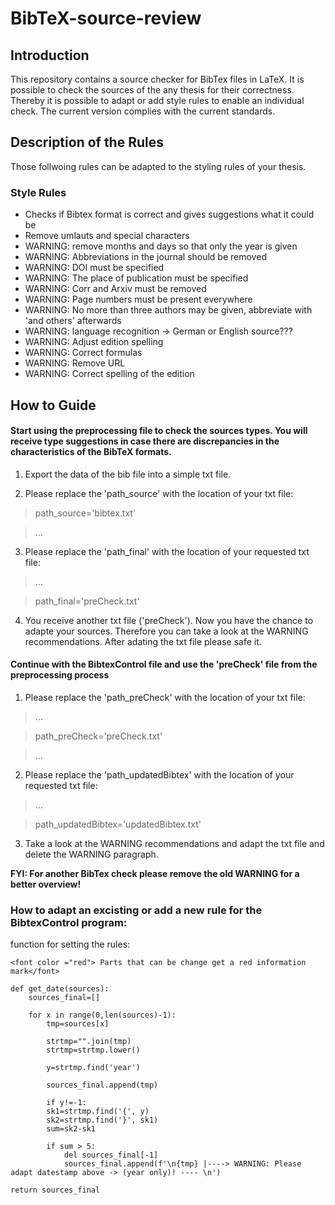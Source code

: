 # BibTeX-source-review

## Introduction

This repository contains a source checker for BibTex files in LaTeX. It is possible to check the sources of the any thesis for their correctness. Thereby it is possible to adapt or add style rules to enable an individual check. The current version complies with the current standards.

## Description of the Rules

Those follwoing rules can be adapted to the styling rules of your thesis.

### Style Rules

- Checks if Bibtex format is correct and gives suggestions what it could be
- Remove umlauts and special characters
- WARNING: remove months and days so that only the year is given
- WARNING: Abbreviations in the journal should be removed
- WARNING: DOI must be specified
- WARNING: The place of publication must be specified
- WARNING: Corr and Arxiv must be removed
- WARNING: Page numbers must be present everywhere
- WARNING: No more than three authors may be given, abbreviate with 'and others' afterwards
- WARNING: language recognition → German or English source???
- WARNING: Adjust edition spelling
- WARNING: Correct formulas
- WARNING: Remove URL
- WARNING: Correct spelling of the edition


## How to Guide

#### Start using the preprocessing file to check the sources types. You will receive type suggestions in case there are discrepancies in the characteristics of the BibTeX formats.

1. Export the data of the bib file into a simple txt file.

2. Please replace the 'path_source' with the location of your txt file:

>path_source='bibtex.txt'

>...


3. Please replace the 'path_final' with the location of your requested txt file:

>...

>path_final='preCheck.txt'


4. You receive another txt file ('preCheck'). Now you have the chance to adapte your sources. Therefore you can take a look at the WARNING recommendations. After adating the txt file please safe it.



#### Continue with the BibtexControl file and use the 'preCheck' file from the preprocessing process

1. Please replace the 'path_preCheck' with the location of your txt file:

>...

>path_preCheck='preCheck.txt'

>...

2. Please replace the 'path_updatedBibtex' with the location of your requested txt file:

>...

>path_updatedBibtex='updatedBibtex.txt'

3. Take a look at the WARNING recommendations and adapt the txt file and delete the WARNING paragraph.



<strong>FYI: For another BibTex check please remove the old WARNING for a better overview!</strong>



### How to adapt an excisting or add a new rule for the BibtexControl program:

<body>
    
<p>function for setting the rules:

    <font color ="red"> Parts that can be change get a red information mark</font>
    
    def get_date(sources):
        sources_final=[]

        for x in range(0,len(sources)-1):
            tmp=sources[x]

            strtmp="".join(tmp)
            strtmp=strtmp.lower()

            y=strtmp.find('year')
            
            sources_final.append(tmp) 

            if y!=-1:
            sk1=strtmp.find('{', y)
            sk2=strtmp.find('}', sk1)
            sum=sk2-sk1
            
            if sum > 5:
                del sources_final[-1]
                sources_final.append(f'\n{tmp} |----> WARNING: Please adapt datestamp above -> (year only)! ---- \n')
            
    return sources_final
</p>
</body>
